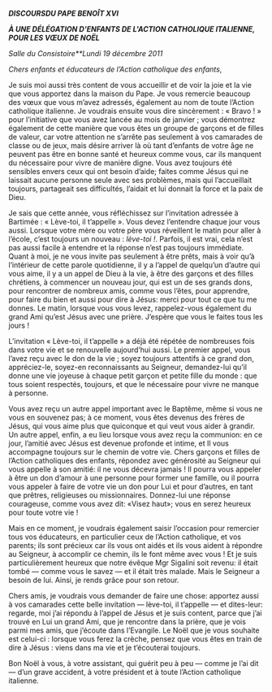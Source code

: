 ***DISCOURS******DU PAPE BENOÎT XVI***

***À UNE DÉLÉGATION D'ENFANTS DE L'ACTION CATHOLIQUE ITALIENNE, POUR LES VŒUX DE NOËL***

*Salle du Consistoire**Lundi 19 décembre 2011*

*Chers enfants et éducateurs de l’Action catholique des enfants*,

Je suis moi aussi très content de vous accueillir et de voir la joie et la vie que vous apportez dans la maison du Pape. Je vous remercie beaucoup des vœux que vous m’avez adressés, également au nom de toute l’Action catholique italienne. Je voudrais ensuite vous dire sincèrement : « Bravo ! » pour l’initiative que vous avez lancée au mois de janvier ; vous démontrez également de cette manière que vous êtes un groupe de garçons et de filles de valeur, car votre attention ne s’arrête pas seulement à vos camarades de classe ou de jeux, mais désire arriver là où tant d’enfants de votre âge ne peuvent pas être en bonne santé et heureux comme vous, car ils manquent du nécessaire pour vivre de manière digne. Vous avez toujours été sensibles envers ceux qui ont besoin d’aide; faites comme Jésus qui ne laissait aucune personne seule avec ses problèmes, mais qui l’accueillait toujours, partageait ses difficultés, l’aidait et lui donnait la force et la paix de Dieu.

Je sais que cette année, vous réfléchissez sur l’invitation adressée à Bartimée : « Lève-toi, il t’appelle ». Vous devez l’entendre chaque jour vous aussi. Lorsque votre mère ou votre père vous réveillent le matin pour aller à l’école, c’est toujours un nouveau : *lève-toi !*. Parfois, il est vrai, cela n’est pas aussi facile à entendre et la réponse n’est pas toujours immédiate. Quant à moi, je ne vous invite pas seulement à être prêts, mais à voir qu’à l’intérieur de cette parole quotidienne, il y a l’appel de quelqu’un d’autre qui vous aime, il y a un appel de Dieu à la vie, à être des garçons et des filles chrétiens, à commencer un nouveau jour, qui est un de ses grands dons, pour rencontrer de nombreux amis, comme vous l’êtes, pour apprendre, pour faire du bien et aussi pour dire à Jésus: merci pour tout ce que tu me donnes. Le matin, lorsque vous vous levez, rappelez-vous également du grand Ami qu’est Jésus avec une prière. J’espère que vous le faites tous les jours !

L’invitation « Lève-toi, il t’appelle » a déjà été répétée de nombreuses fois dans votre vie et se renouvelle aujourd’hui aussi. Le premier appel, vous l’avez reçu avec le don de la vie ; soyez toujours attentifs à ce grand don, appréciez-le, soyez-en reconnaissants au Seigneur, demandez-lui qu’il donne une vie joyeuse à chaque petit garçon et petite fille du monde : que tous soient respectés, toujours, et que le nécessaire pour vivre ne manque à personne.

Vous avez reçu un autre appel important avec le Baptême, même si vous ne vous en souvenez pas; à ce moment, vous êtes devenus des frères de Jésus, qui vous aime plus que quiconque et qui veut vous aider à grandir. Un autre appel, enfin, a eu lieu lorsque vous avez reçu la communion: en ce jour, l’amitié avec Jésus est devenue profonde et intime, et Il vous accompagne toujours sur le chemin de votre vie. Chers garçons et filles de l’Action catholiques des enfants, répondez avec générosité au Seigneur qui vous appelle à son amitié: il ne vous décevra jamais ! Il pourra vous appeler à être un don d’amour à une personne pour former une famille, ou il pourra vous appeler à faire de votre vie un don pour Lui et pour d’autres, en tant que prêtres, religieuses ou missionnaires. Donnez-lui une réponse courageuse, comme vous avez dit: «Visez haut»; vous en serez heureux pour toute votre vie !

Mais en ce moment, je voudrais également saisir l’occasion pour remercier tous vos éducateurs, en particulier ceux de l’Action catholique, et vos parents; ils sont précieux car ils vous ont aidés et ils vous aident à répondre au Seigneur, à accomplir ce chemin, ils le font même avec vous ! Et je suis particulièrement heureux que notre évêque Mgr Sigalini soit revenu: il était tombé — comme vous le savez — et il était très malade. Mais le Seigneur a besoin de lui. Ainsi, je rends grâce pour son retour.

Chers amis, je voudrais vous demander de faire une chose: apportez aussi à vos camarades cette belle invitation — lève-toi, il t’appelle — et dites-leur: regarde, moi j’ai répondu à l’appel de Jésus et je suis content, parce que j’ai trouvé en Lui un grand Ami, que je rencontre dans la prière, que je vois parmi mes amis, que j’écoute dans l’Evangile. Le Noël que je vous souhaite est celui-ci : lorsque vous ferez la crèche, pensez que vous êtes en train de dire à Jésus : viens dans ma vie et je t’écouterai toujours.

Bon Noël à vous, à votre assistant, qui guérit peu à peu — comme je l’ai dit — d’un grave accident, à votre président et à toute l’Action catholique italienne.